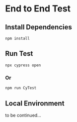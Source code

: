 # End to End Test

## Install Dependencies

```
npm install
```

## Run Test

```
npx cypress open
```
### Or
```
npm run CyTest
```


## Local Environment

to be continued...